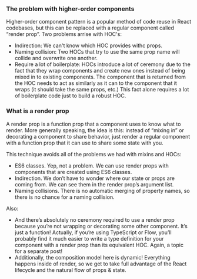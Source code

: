 ### The problem with higher-order components
Higher-order component pattern is a popular method of code reuse in React codebases, but this can be replaced with a regular component called “render prop”. Two problems arrise with HOC's:
- Indirection: We can't know which HOC provides withc props.
- Naming collision: Two HOCs that try to use the same prop name will collide and overwrite one another. 
- Require a lot of boilerplate: HOCs introduce a lot of ceremony due to the fact that they wrap components and create new ones instead of being mixed in to existing components. The component that is returned from the HOC needs to act as similarly as it can to the component that it wraps (it should take the same props, etc.) This fact alone requires a lot of boilerplate code just to build a robust HOC.

### What is a render prop
A render prop is a function prop that a component uses to know what to render.
More generally speaking, the idea is this: instead of “mixing in” or decorating a component to share behavior, just render a regular component with a function prop that it can use to share some state with you.

This technique avoids all of the problems we had with mixins and HOCs:

- ES6 classes. Yep, not a problem. We can use render props with components that are created using ES6 classes.
- Indirection. We don’t have to wonder where our state or props are coming from. We can see them in the render prop’s argument list.
- Naming collisions. There is no automatic merging of property names, so there is no chance for a naming collision.

Also:
- And there’s absolutely no ceremony required to use a render prop because you’re not wrapping or decorating some other component. It’s just a function! Actually, if you’re using TypeScript or Flow, you’ll probably find it much easier to write a type definition for your component with a render prop than its equivalent HOC. Again, a topic for a separate post!
- Additionally, the composition model here is dynamic! Everything happens inside of render, so we get to take full advantage of the React lifecycle and the natural flow of props & state.
